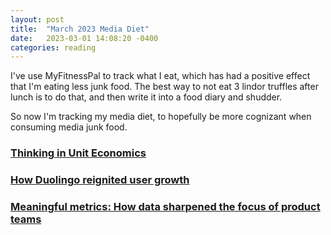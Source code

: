 ```yaml
---
layout: post
title:  "March 2023 Media Diet"
date:   2023-03-01 14:08:20 -0400
categories: reading
---
```

I've use MyFitnessPal to track what I eat, which has had a positive effect that I'm 
eating less junk food.  The best way to not eat 3 lindor truffles after lunch is to 
do that, and then write it into a food diary and shudder.

So now I'm tracking my media diet, to hopefully be more cognizant when consuming media junk food.

### [Thinking in Unit Economics](https://capitalgains.thediff.co/p/thinking-unit-economics)
### [How Duolingo reignited user growth](https://www.lennysnewsletter.com/p/how-duolingo-reignited-user-growth)
### [Meaningful metrics: How data sharpened the focus of product teams](https://blog.duolingo.com/growth-model-duolingo/)